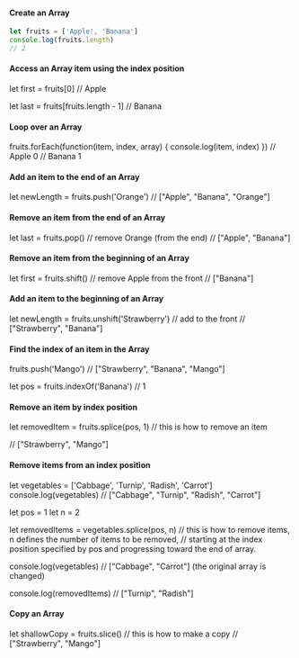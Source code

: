#### Create an Array
```js
let fruits = ['Apple', 'Banana']
console.log(fruits.length)
// 2
```

#### Access an Array item using the index position

let first = fruits[0]
// Apple

let last = fruits[fruits.length - 1]
// Banana

#### Loop over an Array

fruits.forEach(function(item, index, array) {
  console.log(item, index)
})
// Apple 0
// Banana 1

#### Add an item to the end of an Array

let newLength = fruits.push('Orange')
// ["Apple", "Banana", "Orange"]

#### Remove an item from the end of an Array

let last = fruits.pop() // remove Orange (from the end)
// ["Apple", "Banana"]

#### Remove an item from the beginning of an Array

let first = fruits.shift() // remove Apple from the front
// ["Banana"]

#### Add an item to the beginning of an Array

let newLength = fruits.unshift('Strawberry') // add to the front
// ["Strawberry", "Banana"]

#### Find the index of an item in the Array

fruits.push('Mango')
// ["Strawberry", "Banana", "Mango"]

let pos = fruits.indexOf('Banana')
// 1

#### Remove an item by index position

let removedItem = fruits.splice(pos, 1) // this is how to remove an item

// ["Strawberry", "Mango"]

#### Remove items from an index position

let vegetables = ['Cabbage', 'Turnip', 'Radish', 'Carrot']
console.log(vegetables)
// ["Cabbage", "Turnip", "Radish", "Carrot"]

let pos = 1
let n = 2

let removedItems = vegetables.splice(pos, n)
// this is how to remove items, n defines the number of items to be removed,
// starting at the index position specified by pos and progressing toward the end of array.

console.log(vegetables)
// ["Cabbage", "Carrot"] (the original array is changed)

console.log(removedItems)
// ["Turnip", "Radish"]

#### Copy an Array

let shallowCopy = fruits.slice() // this is how to make a copy
// ["Strawberry", "Mango"]
